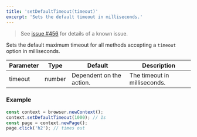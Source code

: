 ```yaml
---
title: 'setDefaultTimeout(timeout)'
excerpt: 'Sets the default timeout in milliseconds.'
---
```


<Blockquote mod="warning">

See [issue #456](https://github.com/grafana/xk6-browser/issues/456) for details of a known issue.

</Blockquote>

Sets the default maximum timeout for all methods accepting a `timeout` option in milliseconds.

| Parameter | Type   | Default                  | Description                  |
|-----------|--------|--------------------------|------------------------------|
| timeout   | number | Dependent on the action. | The timeout in milliseconds. |


### Example

<CodeGroup labels={[]}>

[//]: # (eslint-skip)

```javascript
const context = browser.newContext();
context.setDefaultTimeout(1000); // 1s
const page = context.newPage();
page.click('h2'); // times out
```

</CodeGroup>
